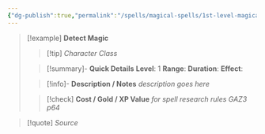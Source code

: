 ```yaml
---
{"dg-publish":true,"permalink":"/spells/magical-spells/1st-level-magical-spells/detect-magic/","tags":["spell"],"noteIcon":""}
---
```


> [!example] **Detect Magic**
> > [!tip] *Character Class*
> 
> > [!summary]- **Quick Details**
> > **Level**: 1
> > **Range**: 
> > **Duration**:
> > **Effect**: 
>  
>> [!info]- **Description / Notes**
>>*description goes here*
>> 
>> 
>
> > [!check] **Cost / Gold / XP Value** *for spell research rules GAZ3 p64* 

> [!quote] *Source*

